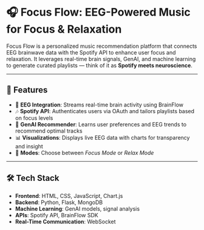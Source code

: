 # 🎧 Focus Flow: EEG-Powered Music for Focus & Relaxation

Focus Flow is a personalized music recommendation platform that connects EEG brainwave data with the Spotify API to enhance user focus and relaxation. It leverages real-time brain signals, GenAI, and machine learning to generate curated playlists — think of it as **Spotify meets neuroscience**.

---

## 🚀 Features

- 🧠 **EEG Integration**: Streams real-time brain activity using BrainFlow
- 🎶 **Spotify API**: Authenticates users via OAuth and tailors playlists based on focus levels
- 🤖 **GenAI Recommender**: Learns user preferences and EEG trends to recommend optimal tracks
- 📊 **Visualizations**: Displays live EEG data with charts for transparency and insight
- 🧘 **Modes**: Choose between *Focus Mode* or *Relax Mode*

---

## 🛠 Tech Stack

- **Frontend**: HTML, CSS, JavaScript, Chart.js
- **Backend**: Python, Flask, MongoDB
- **Machine Learning**: GenAI models, signal analysis
- **APIs**: Spotify API, BrainFlow SDK
- **Real-Time Communication**: WebSocket
